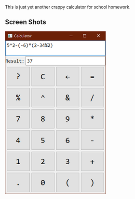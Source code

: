 This is just yet another crappy calculator for school homework.

## Screen Shots

![main ui 0](readme_images/main_ui0.png)
